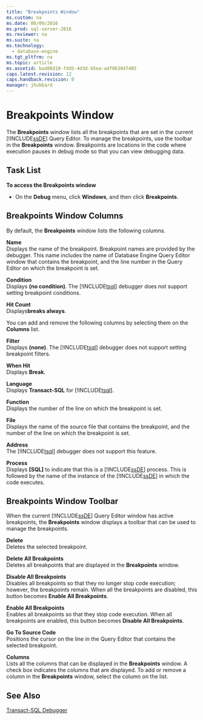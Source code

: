 ```yaml
---
title: "Breakpoints Window"
ms.custom: na
ms.date: 08/09/2016
ms.prod: sql-server-2016
ms.reviewer: na
ms.suite: na
ms.technology: 
  - database-engine
ms.tgt_pltfrm: na
ms.topic: article
ms.assetid: bad88d10-fdd5-4d3d-b5ea-a4f063847485
caps.latest.revision: 12
caps.handback.revision: 0
manager: jhubbard
---
```

# Breakpoints Window
The **Breakpoints** window lists all the breakpoints that are set in the current [!INCLUDE[ssDE](../../Topics/TopicNameContainA/tokens/ssDE_md.md)] Query Editor. To manage the breakpoints, use the toolbar in the **Breakpoints** window. Breakpoints are locations in the code where execution pauses in debug mode so that you can view debugging data.  
  
## Task List  
 **To access the Breakpoints window**  
  
-   On the **Debug** menu, click **Windows**, and then click **Breakpoints**.  
  
## Breakpoints Window Columns  
 By default, the **Breakpoints** window lists the following columns.  
  
 **Name**  
 Displays the name of the breakpoint. Breakpoint names are provided by the debugger. This name includes the name of Database Engine Query Editor window that contains the breakpoint, and the line number in the Query Editor on which the breakpoint is set.  
  
 **Condition**  
 Displays **(no condition)**. The [!INCLUDE[tsql](../../Topics/TopicNameContainA/tokens/tsql_md.md)] debugger does not support setting breakpoint conditions.  
  
 **Hit Count**  
 Displays**breaks always**.  
  
 You can add and remove the following columns by selecting them on the **Columns** list.  
  
 **Filter**  
 Displays **(none)**. The [!INCLUDE[tsql](../../Topics/TopicNameContainA/tokens/tsql_md.md)] debugger does not support setting breakpoint filters.  
  
 **When Hit**  
 Displays **Break**.  
  
 **Language**  
 Displays **Transact-SQL** for [!INCLUDE[tsql](../../Topics/TopicNameContainA/tokens/tsql_md.md)].  
  
 **Function**  
 Displays the number of the line on which the breakpoint is set.  
  
 **File**  
 Displays the name of the source file that contains the breakpoint, and the number of the line on which the breakpoint is set.  
  
 **Address**  
 The [!INCLUDE[tsql](../../Topics/TopicNameContainA/tokens/tsql_md.md)] debugger does not support this feature.  
  
 **Process**  
 Displays **[SQL]** to indicate that this is a [!INCLUDE[ssDE](../../Topics/TopicNameContainA/tokens/ssDE_md.md)] process. This is followed by the name of the instance of the [!INCLUDE[ssDE](../../Topics/TopicNameContainA/tokens/ssDE_md.md)] in which the code executes.  
  
## Breakpoints Window Toolbar  
 When the current [!INCLUDE[ssDE](../../Topics/TopicNameContainA/tokens/ssDE_md.md)] Query Editor window has active breakpoints, the **Breakpoints** window displays a toolbar that can be used to manage the breakpoints.  
  
 **Delete**  
 Deletes the selected breakpoint.  
  
 **Delete All Breakpoints**  
 Deletes all breakpoints that are displayed in the **Breakpoints** window.  
  
 **Disable All Breakpoints**  
 Disables all breakpoints so that they no longer stop code execution; however, the breakpoints remain. When all the breakpoints are disabled, this button becomes **Enable All Breakpoints**.  
  
 **Enable All Breakpoints**  
 Enables all breakpoints so that they stop code execution. When all breakpoints are enabled, this button becomes **Disable All Breakpoints**.  
  
 **Go To Source Code**  
 Positions the cursor on the line in the Query Editor that contains the selected breakpoint.  
  
 **Columns**  
 Lists all the columns that can be displayed in the **Breakpoints** window. A check box indicates the columns that are displayed. To add or remove a column in the **Breakpoints** window, select the column on the list.  
  
## See Also  
 [Transact-SQL Debugger](../../Topics/TopicNameNotContainA/Transact-SQL-Debugger.md)
